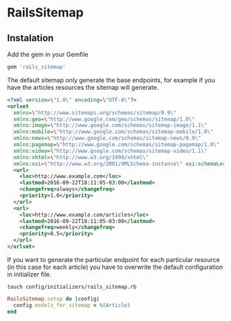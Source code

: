 # RailsSitemap

## Instalation

Add the gem in your Gemfile

```ruby
gem 'rails_sitemap'
```

The default sitemap only generate the base endpoints, for example if you have the articles resources the sitemap will generate.

```xml
<?xml version=\"1.0\" encoding=\"UTF-8\"?>
<urlset
  xmlns=\"http://www.sitemaps.org/schemas/sitemap/0.9\"
  xmlns:geo=\"http://www.google.com/geo/schemas/sitemap/1.0\"
  xmlns:image=\"http://www.google.com/schemas/sitemap-image/1.1\"
  xmlns:mobile=\"http://www.google.com/schemas/sitemap-mobile/1.0\"
  xmlns:news=\"http://www.google.com/schemas/sitemap-news/0.9\"
  xmlns:pagemap=\"http://www.google.com/schemas/sitemap-pagemap/1.0\"
  xmlns:video=\"http://www.google.com/schemas/sitemap-video/1.1\"
  xmlns:xhtml=\"http://www.w3.org/1999/xhtml\"
  xmlns:xsi=\"http://www.w3.org/2001/XMLSchema-instance\" xsi:schemaLocation=\"http://www.sitemaps.org/schemas/sitemap/0.9 http://www.sitemaps.org/schemas/sitemap/0.9/sitemap.xsd\">  
  <url>
    <loc>http://www.example.com</loc>
    <lastmod>2016-09-22T18:11:05-03:00</lastmod>
    <changefreq>always</changefreq>
    <priority>1.0</priority>
  </url>
  <url>
    <loc>http://www.example.com/articles</loc>
    <lastmod>2016-09-22T18:11:05-03:00</lastmod>
    <changefreq>weekly</changefreq>
    <priority>0.5</priority>
  </url>
</urlset>
```

If you want to generate the particular endpoint for each particular resource (in this case for each article) you have to overwrite the default configuration in initializer file.

```console
touch config/initializers/rails_sitemap.rb
```

```ruby
RailsSitemap.setup do |config|
  config.models_for_sitemap = %(Article)
end
```
